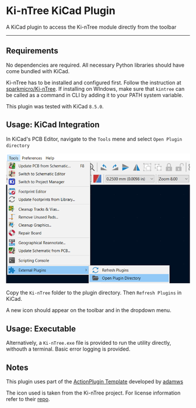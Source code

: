 # Ki-nTree KiCad Plugin

A KiCad plugin to access the Ki-nTree module directly from the toolbar

---

## Requirements

No dependencies are required. All necessary Python libraries should have come bundled with KiCad.

Ki-nTree has to be installed and configured first. Follow the instruction at [sparkmicro/Ki-nTree](https://github.com/sparkmicro/Ki-nTree). If installing on WIndows, make sure that `kintree` can be called as a command in CLI by adding it to your PATH system variable.

This plugin was tested with KiCad `8.5.0`.

## Usage: KiCad Integration

In KiCad's PCB Editor, navigate to the `Tools` mene and select `Open Plugin directory`

![Image1](/pluign_menu_1.png)

Copy the `Ki-nTree` folder to the plugin directory. Then `Refresh Plugins` in KiCad.

A new icon should appear on the toolbar and in the dropdown menu. 

## Usage: Executable

Alternatively, a `Ki-nTree.exe` file is provided to run the utility directly, withouth a terminal. Basic error logging is provided. 

## Notes

This plugin uses part of the [ActionPlugin Template](https://github.com/adamws/kicad-plugin-template) developed by [adamws](https://github.com/adamws)

The icon used is taken from the Ki-nTree project. For license information refer to their [repo](https://github.com/sparkmicro/Ki-nTree).
